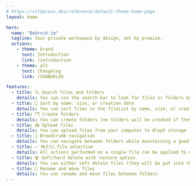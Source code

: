 ```yaml
---
# https://vitepress.dev/reference/default-theme-home-page
layout: home

hero:
  name: "Bedrock.im"
  tagline: Your private workspace by design, not by promise.
  actions:
    - theme: brand
      text: Introduction
      link: /introduction
    - theme: alt
      text: Changelog
      link: /CHANGELOG

features:
  - title: 🔍 Search files and folders
    details: You can use the search bar to look for files or folders by name
  - title: 🧩 Sort by name, size, or creation date
    details: You can sort files in the fileList by name, size, or creation date
  - title: 🗂️ Create folders
    details: You can create folders (no folders will be created if they do not contain files)
  - title: 📤 Upload files
    details: You can upload files from your computer to Aleph storage
  - title: 🧭 Breadcrumb navigation
    details: You can navigate between folders while maintaining a good URL history
  - title: ✅ Multi-file selection
    details: All actions performed on a single file can be applied to multiple selected files
  - title: 🗑️ Soft/hard delete with restore option
    details: You can either soft delete files (they will be put into the trash and be deleted 30 days after) or hard delete them
  - title: 📝 Rename and move files
    details: You can rename and move files between folders
---
```

